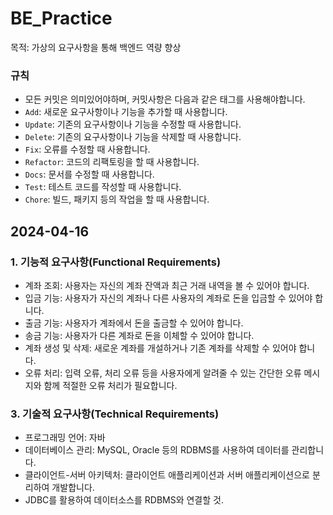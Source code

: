# BE_Practice
목적: 가상의 요구사항을 통해 백엔드 역량 향상
### 규칙
- 모든 커밋은 의미있어야하며, 커밋사항은 다음과 같은 태그를 사용해야합니다.
- `Add`: 새로운 요구사항이나 기능을 추가할 때 사용합니다.
- `Update`: 기존의 요구사항이나 기능을 수정할 때 사용합니다.
- `Delete`: 기존의 요구사항이나 기능을 삭제할 때 사용합니다.
- `Fix`: 오류를 수정할 때 사용합니다.
- `Refactor`: 코드의 리팩토링을 할 때 사용합니다.
- `Docs`: 문서를 수정할 때 사용합니다.
- `Test`: 테스트 코드를 작성할 때 사용합니다.
- `Chore`: 빌드, 패키지 등의 작업을 할 때 사용합니다.
## 2024-04-16
### 1. 기능적 요구사항(Functional Requirements)
- 계좌 조회: 사용자는 자신의 계좌 잔액과 최근 거래 내역을 볼 수 있어야 합니다.
- 입금 기능: 사용자가 자신의 계좌나 다른 사용자의 계좌로 돈을 입금할 수 있어야 합니다.
- 출금 기능: 사용자가 계좌에서 돈을 출금할 수 있어야 합니다.
- 송금 기능: 사용자가 다른 계좌로 돈을 이체할 수 있어야 합니다.
- 계좌 생성 및 삭제: 새로운 계좌를 개설하거나 기존 계좌를 삭제할 수 있어야 합니다.
- 오류 처리: 입력 오류, 처리 오류 등을 사용자에게 알려줄 수 있는 간단한 오류 메시지와 함께 적절한 오류 처리가 필요합니다.
### 3. 기술적 요구사항(Technical Requirements)
- 프로그래밍 언어: 자바
- 데이터베이스 관리: MySQL, Oracle 등의 RDBMS를 사용하여 데이터를 관리합니다.
- 클라이언트-서버 아키텍처: 클라이언트 애플리케이션과 서버 애플리케이션으로 분리하여 개발합니다.
- JDBC를 활용하여 데이터소스를 RDBMS와 연결할 것.